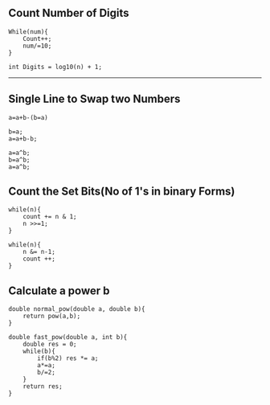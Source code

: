 ## Count Number of Digits
```
While(num){
    Count++;
    num/=10;
}
```

```
int Digits = log10(n) + 1;
```
------------------------------------------------------------------------
## Single Line to Swap two Numbers
```
a=a+b-(b=a)
```

 ```
 b=a;
 a=a+b-b;
```

```
a=a^b;
b=a^b;
a=a^b;

```
## Count the Set Bits(No of 1's in binary Forms)
```
while(n){
    count += n & 1;
    n >>=1;
}
```
```
while(n){
    n &= n-1;
    count ++;
}
```

## Calculate a power b
```
double normal_pow(double a, double b){
    return pow(a,b);
}
```

```
double fast_pow(double a, int b){
    double res = 0;
    while(b){
        if(b%2) res *= a;
        a*=a;
        b/=2; 
    }
    return res;
}
```